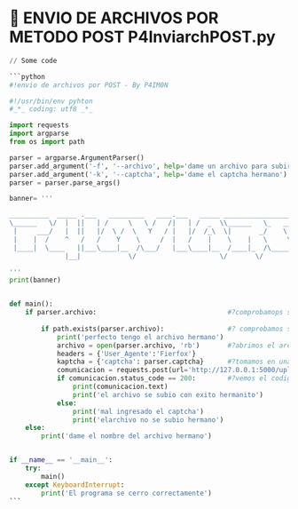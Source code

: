 # 👹 ENVIO DE ARCHIVOS POR METODO POST                        P4InviarchPOST.py

````python
// Some code

```python
#!envio de archivos por POST - By P4IM0N

#!/usr/bin/env pyhton
#_*_ coding: utf8 _*_

import requests
import argparse
from os import path

parser = argparse.ArgumentParser()
parser.add_argument('-f', '--archivo', help='dame un archivo para subir')
parser.add_argument('-k', '--captcha', help='dame el captcha hermano')
parser = parser.parse_args()

banner= '''

__________  _____ .___   _________   ____.___   _____ ___________________   ___ _____________________    ____________________
\______   \/  |  ||   | /     \   \ /   /|   | /  _  \\______   \_   ___ \ /   |   \______   \_____  \  /   _____/\__    ___/
 |     ___/   |  ||   |/  \ /  \   Y   / |   |/  /_\  \|       _/    \  \//    ~    \     ___//   |   \ \_____  \   |    |   
 |    |  /    ^   /   /    Y    \     /  |   /    |    \    |   \     \___\    Y    /    |   /    |    \/        \  |    |   
 |____|  \____   ||___\____|__  /\___/   |___\____|__  /____|_  /\______  /\___|_  /|____|   \_______  /_______  /  |____|   
              |__|            \/                     \/       \/        \/       \/                  \/        \/            

'''
print(banner)


def main():
    if parser.archivo:                                 #?comprobamops si el usuario nos indico el archivo
        
        if path.exists(parser.archivo):                #? comprobamos si realmente elk archivo indoicado existe
            print('perfecto tengo el archivo hermano')
            archivo = open(parser.archivo, 'rb')       #?abrimos el archivo seleccionado con -f
            headers = {'User_Agente':'Fierfox'}
            kaptcha = {'captcha': parser.captcha}      #?tomamos en una variable el captcha inreassado por el usuario
            comunicacion = requests.post(url='http://127.0.0.1:5000/upload',files={'archivossubidos[]':archivo}, headers=headers, data=kaptcha)
            if comunicacion.status_code == 200:        #?vemos el codigo de estado de la comunicacion POST
                print(comunicacion.text)
                print('el archivo se subio con exito hermanito')
            else:
                print('mal ingresado el captcha')
                print('elarchivo no se subio hermano')    
    else:
        print('dame el nombre del archivo hermano')


if __name__ == '__main__':
    try:
        main()
    except KeyboardInterrupt:
        print('El programa se cerro correctamente')    
```
````
